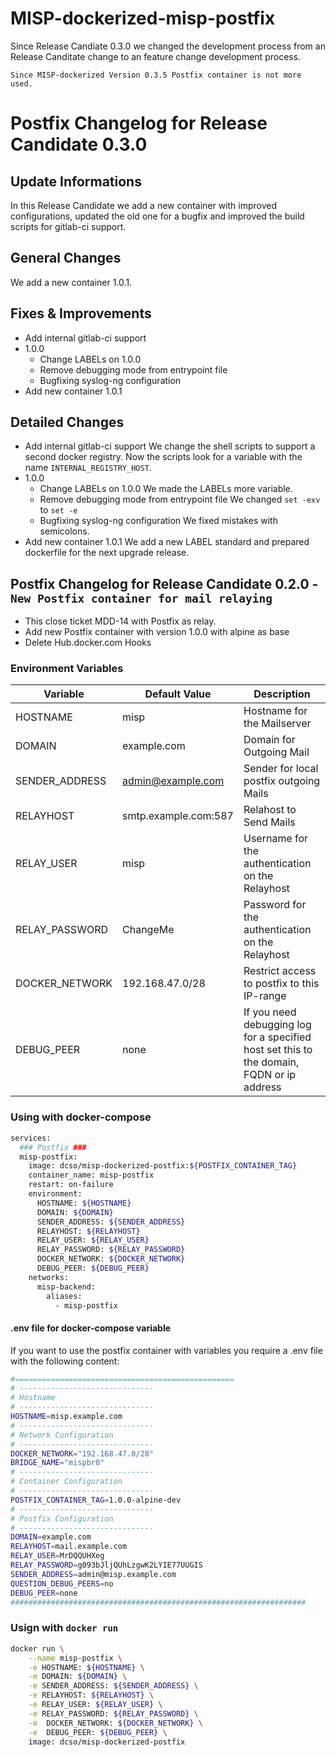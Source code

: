 # MISP-dockerized-misp-postfix
Since Release Candiate 0.3.0 we changed the development process from an Release Canditate change to an feature change development process.

`Since MISP-dockerized Version 0.3.5 Postfix container is not more used.`

# Postfix Changelog for Release Candidate 0.3.0
## Update Informations
In this Release Candidate we add a new container with improved configurations, updated the old one for a bugfix and improved the build scripts for gitlab-ci support.
## General Changes
We add a new container 1.0.1.

## Fixes & Improvements
- Add internal gitlab-ci support
- 1.0.0
  - Change LABELs on 1.0.0
  - Remove debugging mode from entrypoint file
  - Bugfixing syslog-ng configuration
- Add new container 1.0.1

## Detailed Changes
- Add internal gitlab-ci support
  We change the shell scripts to support a second docker registry. Now the scripts look for a variable with the name `INTERNAL_REGISTRY_HOST`.  
- 1.0.0
  - Change LABELs on 1.0.0
    We made the LABELs more variable.
  - Remove debugging mode from entrypoint file
    We changed `set -exv` to `set -e`
  - Bugfixing syslog-ng configuration
    We fixed mistakes with semicolons.
- Add new container 1.0.1
    We add a new LABEL standard and prepared dockerfile for the next upgrade release.


## Postfix Changelog for Release Candidate 0.2.0 - `New Postfix container for mail relaying`

* This close ticket MDD-14 with Postfix as relay.
* Add new Postfix container with version 1.0.0 with alpine as base
* Delete Hub.docker.com Hooks

### Environment Variables

| Variable | Default Value | Description|
|---|---|---|
HOSTNAME|misp|Hostname for the Mailserver | 
|DOMAIN|example.com| Domain for Outgoing Mail |
|SENDER_ADDRESS|admin@example.com|Sender for local postfix outgoing Mails|
|RELAYHOST|smtp.example.com:587|Relahost to Send Mails|
|RELAY_USER|misp|Username for the authentication on the Relayhost|
|RELAY_PASSWORD|ChangeMe| Password for the authentication on the Relayhost|
|DOCKER_NETWORK|192.168.47.0/28|Restrict access to postfix to this IP-range|
|DEBUG_PEER|none| If you need debugging log for a specified host set this to the domain, FQDN or ip address|

### Using with docker-compose
``` bash
services:
  ### Postfix ###
  misp-postfix:
    image: dcso/misp-dockerized-postfix:${POSTFIX_CONTAINER_TAG}
    container_name: misp-postfix
    restart: on-failure
    environment:
      HOSTNAME: ${HOSTNAME}
      DOMAIN: ${DOMAIN}
      SENDER_ADDRESS: ${SENDER_ADDRESS}
      RELAYHOST: ${RELAYHOST}
      RELAY_USER: ${RELAY_USER}
      RELAY_PASSWORD: ${RELAY_PASSWORD}
      DOCKER_NETWORK: ${DOCKER_NETWORK}
      DEBUG_PEER: ${DEBUG_PEER}
    networks:
      misp-backend:
        aliases:
          - misp-postfix

```

#### .env file for docker-compose variable
If you want to use the postfix container with variables you require a .env file with the following content:
``` bash
#=================================================
# ------------------------------
# Hostname
# ------------------------------
HOSTNAME=misp.example.com
# ------------------------------
# Network Configuration
# ------------------------------
DOCKER_NETWORK="192.168.47.0/28"
BRIDGE_NAME="mispbr0"
# ------------------------------
# Container Configuration
# ------------------------------
POSTFIX_CONTAINER_TAG=1.0.0-alpine-dev
# ------------------------------
# Postfix Configuration
# ------------------------------
DOMAIN=example.com
RELAYHOST=mail.example.com
RELAY_USER=MrDQQUHXeg
RELAY_PASSWORD=g093bJljQUhLzgwK2LYIE77UUGIS
SENDER_ADDRESS=admin@misp.example.com
QUESTION_DEBUG_PEERS=no
DEBUG_PEER=none
##################################################################
```

### Usign with `docker run`
``` bash
docker run \
    --name misp-postfix \
    -e HOSTNAME: ${HOSTNAME} \
    -e DOMAIN: ${DOMAIN} \
    -e SENDER_ADDRESS: ${SENDER_ADDRESS} \
    -e RELAYHOST: ${RELAYHOST} \
    -e RELAY_USER: ${RELAY_USER} \
    -e RELAY_PASSWORD: ${RELAY_PASSWORD} \
    -e  DOCKER_NETWORK: ${DOCKER_NETWORK} \
    -e  DEBUG_PEER: ${DEBUG_PEER} \
    image: dcso/misp-dockerized-postfix
```